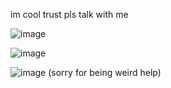 im cool trust pls talk with me

![image](https://github.com/user-attachments/assets/e046e206-e360-400d-912d-986381a23e21)

![image](https://github.com/user-attachments/assets/952babb2-90e1-4b58-be93-29b17a76625b)

![image](https://github.com/user-attachments/assets/4adcea83-c5aa-42fe-ad7c-08215de1d896)
(sorry for being weird help)
